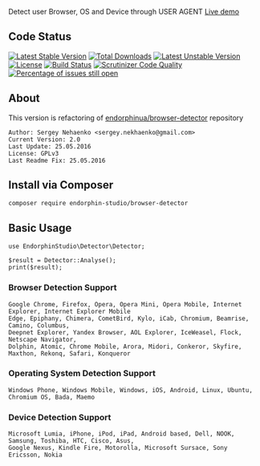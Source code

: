 Detect user Browser, OS and Device through USER AGENT
[Live demo](http://detector.endorphin-studio.ru/demo/)

## Code Status
[![Latest Stable Version](https://poser.pugx.org/endorphin-studio/browser-detector/v/stable)](https://packagist.org/packages/endorphin-studio/browser-detector) [![Total Downloads](https://poser.pugx.org/endorphin-studio/browser-detector/downloads)](https://packagist.org/packages/endorphin-studio/browser-detector) [![Latest Unstable Version](https://poser.pugx.org/endorphin-studio/browser-detector/v/unstable)](https://packagist.org/packages/endorphin-studio/browser-detector) [![License](https://poser.pugx.org/endorphin-studio/browser-detector/license)](https://packagist.org/packages/endorphin-studio/browser-detector)
[![Build Status](https://travis-ci.org/endorphin-studio/browser-detector.svg?branch=v2.0)](https://travis-ci.org/endorphin-studio/browser-detector)
[![Scrutinizer Code Quality](https://scrutinizer-ci.com/g/endorphin-studio/browser-detector/badges/quality-score.png?b=v2.0)](https://scrutinizer-ci.com/g/endorphin-studio/browser-detector/?branch=v2.0)
[![Percentage of issues still open](http://isitmaintained.com/badge/open/endorphin-studio/browser-detector.svg)](http://isitmaintained.com/project/endorphin-studio/browser-detector "Percentage of issues still open")

## About
This version is refactoring of [endorphinua/browser-detector](https://github.com/endorphinua/browser-detector) repository

	Author: Sergey Nehaenko <sergey.nekhaenko@gmail.com>
	Current Version: 2.0
	Last Update: 25.05.2016
	License: GPLv3
	Last Readme Fix: 25.05.2016

## Install via Composer
    composer require endorphin-studio/browser-detector

## Basic Usage

    use EndorphinStudio\Detector\Detector;

    $result = Detector::Analyse();
    print($result);

### Browser Detection Support

    Google Chrome, Firefox, Opera, Opera Mini, Opera Mobile, Internet Explorer, Internet Explorer Mobile
    Edge, Epiphany, Chimera, CometBird, Kylo, iCab, Chromium, Beamrise, Camino, Columbus,
    Deepnet Explorer, Yandex Browser, AOL Explorer, IceWeasel, Flock, Netscape Navigator,
    Dolphin, Atomic, Chrome Mobile, Arora, Midori, Conkeror, Skyfire, Maxthon, Rekonq, Safari, Konqueror

### Operating System Detection Support

    Windows Phone, Windows Mobile, Windows, iOS, Android, Linux, Ubuntu, Chromium OS, Bada, Maemo

### Device Detection Support

    Microsoft Lumia, iPhone, iPod, iPad, Android based, Dell, NOOK, Samsung, Toshiba, HTC, Cisco, Asus,
    Google Nexus, Kindle Fire, Motorolla, Microsoft Sursace, Sony Ericsson, Nokia